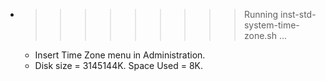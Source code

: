 * >>>>>>>>> Running inst-std-system-time-zone.sh ...
  * Insert Time Zone menu in Administration.
  * Disk size = 3145144K. Space Used = 8K.
